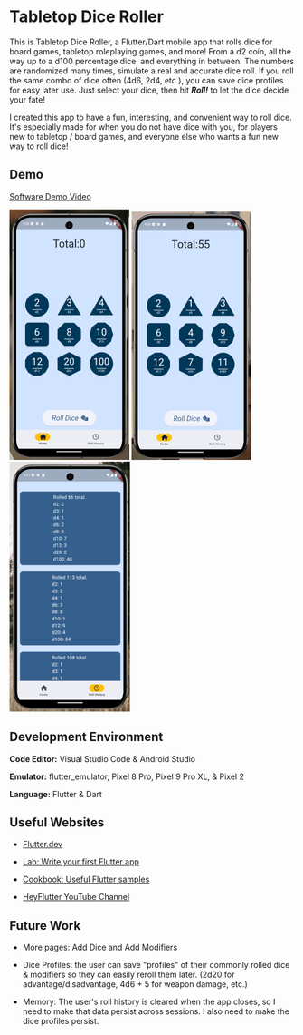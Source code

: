 # Tabletop Dice Roller

This is Tabletop Dice Roller, a Flutter/Dart mobile app that rolls dice for board games, tabletop roleplaying games, and more! From a d2 coin, all the way up to a d100 percentage dice, and everything in between. The numbers are randomized many times, simulate a real and accurate dice roll. If you roll the same combo of dice often (4d6, 2d4, etc.), you can save dice profiles for easy later use. Just select your dice, then hit **_Roll!_** to let the dice decide your fate!

I created this app to have a fun, interesting, and convenient way to roll dice. It's especially made for when you do not have dice with you, for players new to tabletop / board games, and everyone else who wants a fun new way to roll dice!

## Demo

[Software Demo Video](https://www.youtube.com/watch?v=xs5vAZwehr0)

![Rolling Dice Image One](/wireframes/main_app_demo-1.png)
![Rolling Dice Image Two](/wireframes/main_app_demo-2.png)
![Dice Roll History](/wireframes/main_app_demo-3.png)

## Development Environment

**Code Editor:** Visual Studio Code & Android Studio

**Emulator:** flutter_emulator, Pixel 8 Pro, Pixel 9 Pro XL, & Pixel 2

**Language:** Flutter & Dart

## Useful Websites

- [Flutter.dev](https://docs.flutter.dev/)

- [Lab: Write your first Flutter app](https://docs.flutter.dev/get-started/codelab)

- [Cookbook: Useful Flutter samples](https://docs.flutter.dev/cookbook)

- [HeyFlutter YouTube Channel](https://www.youtube.com/@HeyFlutter)

## Future Work

- More pages: Add Dice and Add Modifiers

- Dice Profiles: the user can save "profiles" of their commonly rolled dice & modifiers so they can easily reroll them later. (2d20 for advantage/disadvantage, 4d6 + 5 for weapon damage, etc.)

- Memory: The user's roll history is cleared when the app closes, so I need to make that data persist across sessions. I also need to make the dice profiles persist.
